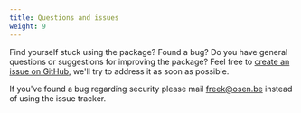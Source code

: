 ```yaml
---
title: Questions and issues
weight: 9
---
```


Find yourself stuck using the package? Found a bug? Do you have general questions or suggestions for improving the package? Feel free to [create an issue on GitHub](https://github.com/osenco/laravel-permission/issues), we'll try to address it as soon as possible.

If you've found a bug regarding security please mail [freek@osen.be](mailto:freek@osen.be) instead of using the issue tracker.
